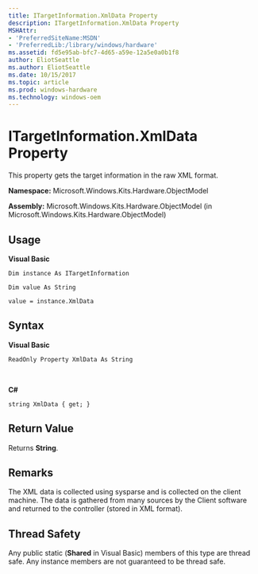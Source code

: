 ```yaml
---
title: ITargetInformation.XmlData Property
description: ITargetInformation.XmlData Property
MSHAttr:
- 'PreferredSiteName:MSDN'
- 'PreferredLib:/library/windows/hardware'
ms.assetid: fd5e95ab-bfc7-4d65-a59e-12a5e0a0b1f8
author: EliotSeattle
ms.author: EliotSeattle
ms.date: 10/15/2017
ms.topic: article
ms.prod: windows-hardware
ms.technology: windows-oem
---
```


# ITargetInformation.XmlData Property


This property gets the target information in the raw XML format.

**Namespace:** Microsoft.Windows.Kits.Hardware.ObjectModel

**Assembly:** Microsoft.Windows.Kits.Hardware.ObjectModel (in Microsoft.Windows.Kits.Hardware.ObjectModel)

## <span id="Usage"></span><span id="usage"></span><span id="USAGE"></span>Usage


**Visual Basic**

`Dim instance As ITargetInformation`

`Dim value As String`

`value = instance.XmlData`

## <span id="Syntax"></span><span id="syntax"></span><span id="SYNTAX"></span>Syntax


**Visual Basic**

`ReadOnly Property XmlData As String`

          

**C#**

`string XmlData { get; }`

## <span id="Return_Value"></span><span id="return_value"></span><span id="RETURN_VALUE"></span>Return Value


Returns **String**.

## <span id="Remarks"></span><span id="remarks"></span><span id="REMARKS"></span>Remarks


The XML data is collected using sysparse and is collected on the client machine. The data is gathered from many sources by the Client software and returned to the controller (stored in XML format).

## <span id="Thread_Safety"></span><span id="thread_safety"></span><span id="THREAD_SAFETY"></span>Thread Safety


Any public static (**Shared** in Visual Basic) members of this type are thread safe. Any instance members are not guaranteed to be thread safe.

 

 






